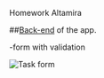 Homework Altamira

##[Back-end](https://github.com/stanalexandrucode/altamirabe) of the app.

-form with validation

![Task form](/img/taskForm.png 'Task Form')



